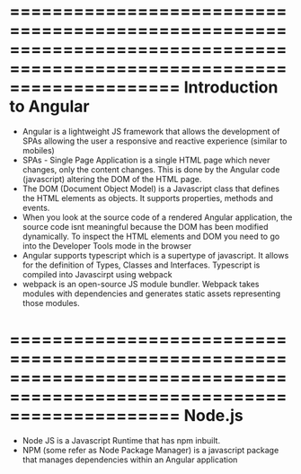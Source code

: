 ========================================================================================================================
Introduction to Angular
========================================================================================================================
- Angular is a lightweight JS framework that allows the development of SPAs allowing the user a responsive and reactive experience (similar to mobiles)
- SPAs - Single Page Application is a single HTML page which never changes, only the content changes. This is done by the Angular code (javascript) altering the DOM of the HTML page.
- The DOM (Document Object Model) is a Javascript class that defines the HTML elements as objects. It supports properties, methods and events.
- When you look at the source code of a rendered Angular application, the source code isnt meaningful because the DOM has been modified dynamically. To inspect the HTML elements and DOM you need to go into the Developer Tools mode in the browser
- Angular supports typescript which is a supertype of javascript. It allows for the definition of Types, Classes and Interfaces. Typescript is compiled into Javascirpt using webpack
- webpack is an open-source JS module bundler. Webpack takes modules with dependencies and generates static assets representing those modules.

========================================================================================================================
Node.js
========================================================================================================================
- Node JS is a Javascript Runtime that has npm inbuilt.
- NPM (some refer as Node Package Manager) is a javascript package that manages dependencies within an Angular application


